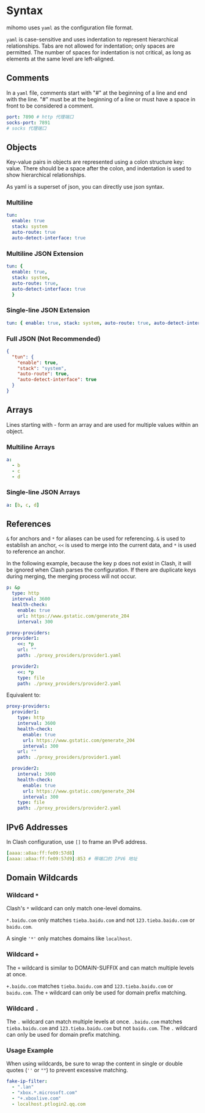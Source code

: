 # Syntax

mihomo uses `yaml` as the configuration file format.

`yaml` is case-sensitive and uses indentation to represent hierarchical relationships. Tabs are not allowed for indentation; only spaces are permitted. The number of spaces for indentation is not critical, as long as elements at the same level are left-aligned.

## Comments

In a `yaml` file, comments start with "#" at the beginning of a line and end with the line. "#" must be at the beginning of a line or must have a space in front to be considered a comment.

```{.yaml linenums="1"}
port: 7890 # http 代理端口
socks-port: 7891
# socks 代理端口
```

## Objects

Key-value pairs in objects are represented using a colon structure key: value. There should be a space after the colon, and indentation is used to show hierarchical relationships.

As yaml is a superset of json, you can directly use json syntax.

### Multiline

```{.yaml linenums="1"}
tun:
  enable: true
  stack: system
  auto-route: true
  auto-detect-interface: true
```

### Multiline JSON Extension

```{.yaml linenums="1"}
tun: { 
  enable: true,
  stack: system,
  auto-route: true,
  auto-detect-interface: true
  }
```

### Single-line JSON Extension

```{.yaml linenums="1"}
tun: { enable: true, stack: system, auto-route: true, auto-detect-interface: true}
```

### Full JSON (Not Recommended)

```{.json linenums="1"}
{
  "tun": {
    "enable": true,
    "stack": "system",
    "auto-route": true,
    "auto-detect-interface": true
  }
}
```

## Arrays

Lines starting with - form an array and are used for multiple values within an object.

### Multiline Arrays

```{.yaml linenums="1"}
a:
  - b
  - c
  - d
```

### Single-line JSON Arrays

```{.yaml linenums="1"}
a: [b, c, d]
```

## References

`&` for anchors and `*` for aliases can be used for referencing. `&` is used to establish an anchor, `<<` is used to merge into the current data, and `*` is used to reference an anchor.

In the following example, because the key p does not exist in Clash, it will be ignored when Clash parses the configuration. If there are duplicate keys during merging, the merging process will not occur.

```{.yaml linenums="1"}
p: &p
  type: http
  interval: 3600
  health-check:
    enable: true
    url: https://www.gstatic.com/generate_204
    interval: 300

proxy-providers:
  provider1:
    <<: *p
    url: ""
    path: ./proxy_providers/provider1.yaml

  provider2:
    <<: *p
    type: file
    path: ./proxy_providers/provider2.yaml
```

Equivalent to:

```{.yaml linenums="1"}
proxy-providers:
  provider1:
    type: http
    interval: 3600
    health-check:
      enable: true
      url: https://www.gstatic.com/generate_204
      interval: 300
    url: ""
    path: ./proxy_providers/provider1.yaml

  provider2:
    interval: 3600
    health-check:
      enable: true
      url: https://www.gstatic.com/generate_204
      interval: 300
    type: file
    path: ./proxy_providers/provider2.yaml
```

## IPv6 Addresses

In Clash configuration, use `[]` to frame an IPv6 address.

```{.yaml linenums="1"}
[aaaa::a8aa:ff:fe09:57d8]
[aaaa::a8aa:ff:fe09:57d9]:853 # 带端口的 IPV6 地址
```

## Domain Wildcards

### Wildcard `*`

Clash's `*` wildcard can only match one-level domains.

`*.baidu.com` only matches `tieba.baidu.com` and not `123.tieba.baidu.com` or `baidu.com`.

A single `'*'` only matches domains like `localhost`.

### Wildcard `+`

The `+` wildcard is similar to DOMAIN-SUFFIX and can match multiple levels at once.

`+.baidu.com` matches `tieba.baidu.com` and `123.tieba.baidu.com` or `baidu.com`. The `+` wildcard can only be used for domain prefix matching.

### Wildcard `.`

The `.` wildcard can match multiple levels at once.
`.baidu.com` matches `tieba.baidu.com` and `123.tieba.baidu.com` but not `baidu.com`. The `.` wildcard can only be used for domain prefix matching.

### Usage Example

When using wildcards, be sure to wrap the content in single or double quotes (`''` or `""`) to prevent excessive matching.

```{.yaml linenums="1"}
fake-ip-filter:
  - ".lan"
  - "xbox.*.microsoft.com"
  - "+.xboxlive.com"
  - localhost.ptlogin2.qq.com
```

<!-- 
## Time Format

Mihome supports two time formats: integer and duration.

=== "Integer format"
    ```{.yaml linenums="1"}
    interval: 3600
    ```

=== "Duration format"
    ```{.yaml linenums="1"}
    interval: 1h
    ```
-->
